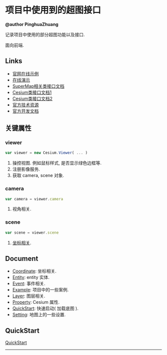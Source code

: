 # 项目中使用到的超图接口

**@author PinghuaZhuang**

记录项目中使用的部分超图功能以及接口.

面向前端.



## Links

+ [官网在线示例][1]
+ [在线演示][4]
+ [SuperMap相关类接口文档][2]
+ [Cesium类接口文档1][3]
+ [Cesium类接口文档2][6]
+ [官方技术资源][5]
+ [官方开发文档][7]



## 关键属性

### viewer

```js
var viewer = new Cesium.Viewer( ... )
```

1. 操控视图. 例如鼠标样式, 是否显示绿色边框等.
2. 注册影像服务.
3. 获取 camera, scene 对象.

### camera

```js
var camera = viewer.camera
```

1. 视角相关.

### scene

```js
var scene = viewer.scene
```

1. [坐标相关](./Coordinate.md). 



## Document

+ [Coordinate](./Coordinate.md): 坐标相关.
+ [Entity](./Entity.md): entity 实体.
+ [Event](./Event.md): 事件相关.
+ [Example](./Example.md): 项目中的一些案例.
+ [Layer](./Layer.md): 图层相关.
+ [Property](./Property.md): Cesium 属性.
+ [QuickStart](./QuickStart.md): 快速启动( 加载底图 ).
+ [Setting](./Setting.md): 地图上的一些设置.



## QuickStart

[QuickStart](./QuickStart.md)



---

[1]: http://support.supermap.com.cn:8090/webgl/examples/editor.html#tianditu	"在线示例"
[2]: https://www.supermap.com/EN/online/iClient%206R/iClient%206R%20for%20JavaScript/apidoc/files/SuperMap/BaseTypes/Bounds-js.html#SuperMap.Bounds	"SuperMap 相关类接口文档"
[3]: http://support.supermap.com.cn:8090/webgl/Build/Documentation	"在线文档1"
[4]: https://cesiumjs.org/Cesium/Apps/Sandcastle/index.html?src=Billboards.html	"在线演示"
[5]: http://support.supermap.com.cn/product/CodeLibrary.aspx?PRODUCT_TYPE=2	"官方自私资源"
[6]: https://cesiumjs.org/Cesium/Build/Documentation/	"在线文档2"
[7]: https://www.supermapol.com/developer/index.html	"官方开发文档"
